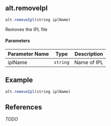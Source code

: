 [//]: # (version=bb5215f1a616d7e0974c3bad695cce80b29a4c28e5f440272dc71dc9415327fc)

## alt.removeIpl

```js
alt.removeIpl(string iplName)
```

Removes the IPL file

#### Parameters
| Parameter Name | Type | Description |
| -------------- | ----------- | ----------- |
| iplName | `string` | Name of IPL |

## Example

```js
alt.removeIpl(string iplName)
```

## References

*TODO*